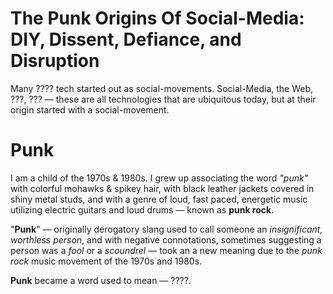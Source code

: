 # The Punk Origins Of Social-Media: DIY, Dissent, Defiance, and Disruption

Many ???? tech started out as social-movements.
Social-Media, the Web, ???, ??? — these are all technologies that are ubiquitous today, but at their origin started with a social-movement.

# Punk

I am a child of the 1970s & 1980s.
I grew up associating the word _"punk"_ with
colorful mohawks & spikey hair,
with black leather jackets covered in shiny metal studs,
and
with a genre of loud, fast paced, energetic music utilizing electric guitars and loud drums — known as **punk rock**.

"**Punk**"
—
originally derogatory slang used to call someone an _insignificant, worthless person_, and with negative connotations, sometimes suggesting a person was a _fool_ or a _scoundrel_
—
took an a new meaning due to the _punk rock_ music movement of the 1970s and 1980s.

**Punk** became a word used to mean
—
????.


